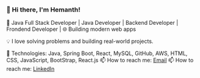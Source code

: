 ### 👋 Hi there, I'm Hemanth!
🚀 Java Full Stack Developer | Java Developer | Backend Developer | Frondend Developer | 🌐 Building modern web apps

💡 I love solving problems and building real-world projects.

🔧 Technologies: Java, Spring Boot, React, MySQL, GitHub, AWS, HTML, CSS, JavaScript, BootStrap, React.js 
📫 How to reach me: [Email](gottapuhemanthkumar@gmail.com) 
📫 How to reach me: [LinkedIn](https://linkedin.com/in/hemanthkumargottapu) 

